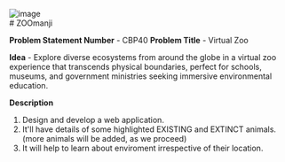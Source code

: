 ![image](https://github.com/sumitsharma-code/ZOOmanji/assets/97402908/df9e02be-cbbb-488b-a295-9a62b1faabe1)
<br># ZOOmanji

**Problem Statement Number** - CBP40
**Problem Title** - Virtual Zoo

**Idea** - Explore diverse ecosystems from around the globe in a virtual zoo experience that transcends physical boundaries, perfect for schools, museums, and government ministries seeking immersive environmental education.

**Description**
1. Design and develop a web application.
2. It'll have details of some highlighted EXISTING and EXTINCT animals. (more animals will be added, as we proceed)
3. It will help to learn about enviroment irrespective of their location.
